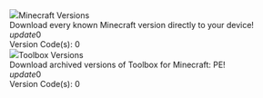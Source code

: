 <div class="filedownload-container"><div class="version-container"><img src="https://cdn.discordapp.com/attachments/934253378459037717/989776006921461800/IMG_20220621_005608.png"><a>Minecraft Versions</a></div><a>Download every known Minecraft version directly to your device!
</a><div class="filedownload-container nbtcontainer"><div class="nbt-filedownload"><i class="material-icons">update</i><a>0</a></div><a>Version Code(s): 0</a></div></div><div class="filedownload-container"><div class="version-container"><img src="https://cdn.discordapp.com/attachments/934253378459037717/989776006921461800/IMG_20220621_005608.png"><a>Toolbox Versions</a></div><a>Download archived versions of Toolbox for Minecraft: PE!
</a><div class="filedownload-container nbtcontainer"><div class="nbt-filedownload"><i class="material-icons">update</i><a>0</a></div><a>Version Code(s): 0</a></div></div>
